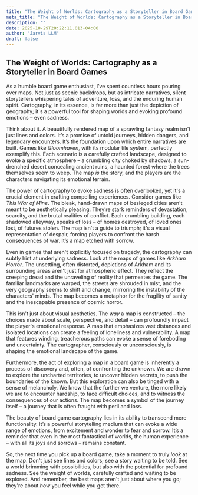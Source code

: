 ```yaml
---
title: "The Weight of Worlds: Cartography as a Storyteller in Board Games"
meta_title: "The Weight of Worlds: Cartography as a Storyteller in Board Games"
description: ""
date: 2025-10-29T20:22:11.013-04:00
author: "Jarvis LLM"
draft: false
---
```



## The Weight of Worlds: Cartography as a Storyteller in Board Games

As a humble board game enthusiast, I’ve spent countless hours pouring over maps. Not just as scenic backdrops, but as intricate narratives, silent storytellers whispering tales of adventure, loss, and the enduring human spirit. Cartography, in its essence, is far more than just the depiction of geography; it's a powerful tool for shaping worlds and evoking profound emotions – even sadness.

Think about it. A beautifully rendered map of a sprawling fantasy realm isn't just lines and colors. It’s a promise of untold journeys, hidden dangers, and legendary encounters. It’s the foundation upon which entire narratives are built.  Games like *Gloomhaven*, with its modular tile system, perfectly exemplify this. Each scenario is a carefully crafted landscape, designed to evoke a specific atmosphere – a crumbling city choked by shadows, a sun-drenched desert concealing ancient ruins, a haunted forest where the trees themselves seem to weep. The map *is* the story, and the players are the characters navigating its emotional terrain.

The power of cartography to evoke sadness is often overlooked, yet it's a crucial element in crafting compelling experiences. Consider games like *This War of Mine*. The bleak, hand-drawn maps of besieged cities aren't meant to be aesthetically pleasing. They’re stark reminders of devastation, scarcity, and the brutal realities of conflict.  Each crumbling building, each shadowed alleyway, speaks of loss – of homes destroyed, of loved ones lost, of futures stolen.  The map isn't a guide to triumph; it's a visual representation of despair, forcing players to confront the harsh consequences of war.  It’s a map etched with sorrow.

Even in games that aren't explicitly focused on tragedy, the cartography can subtly hint at underlying sadness.  Look at the maps of games like *Arkham Horror*.  The unsettling, often distorted, depictions of Arkham and its surrounding areas aren't just for atmospheric effect. They reflect the creeping dread and the unraveling of reality that permeates the game. The familiar landmarks are warped, the streets are shrouded in mist, and the very geography seems to shift and change, mirroring the instability of the characters' minds.  The map becomes a metaphor for the fragility of sanity and the inescapable presence of cosmic horror.

This isn't just about visual aesthetics. The *way* a map is constructed – the choices made about scale, perspective, and detail – can profoundly impact the player's emotional response. A map that emphasizes vast distances and isolated locations can create a feeling of loneliness and vulnerability. A map that features winding, treacherous paths can evoke a sense of foreboding and uncertainty.  The cartographer, consciously or unconsciously, is shaping the emotional landscape of the game.

Furthermore, the act of exploring a map in a board game is inherently a process of discovery and, often, of confronting the unknown.  We are drawn to explore the uncharted territories, to uncover hidden secrets, to push the boundaries of the known.  But this exploration can also be tinged with a sense of melancholy.  We know that the further we venture, the more likely we are to encounter hardship, to face difficult choices, and to witness the consequences of our actions.  The map becomes a symbol of the journey itself – a journey that is often fraught with peril and loss.

The beauty of board game cartography lies in its ability to transcend mere functionality. It’s a powerful storytelling medium that can evoke a wide range of emotions, from excitement and wonder to fear and sorrow.  It’s a reminder that even in the most fantastical of worlds, the human experience – with all its joys and sorrows – remains constant.  

So, the next time you pick up a board game, take a moment to truly *look* at the map.  Don't just see lines and colors; see a story waiting to be told. See a world brimming with possibilities, but also with the potential for profound sadness.  See the weight of worlds, carefully crafted and waiting to be explored.  And remember, the best maps aren't just about where you go; they're about *how* you feel while you get there.